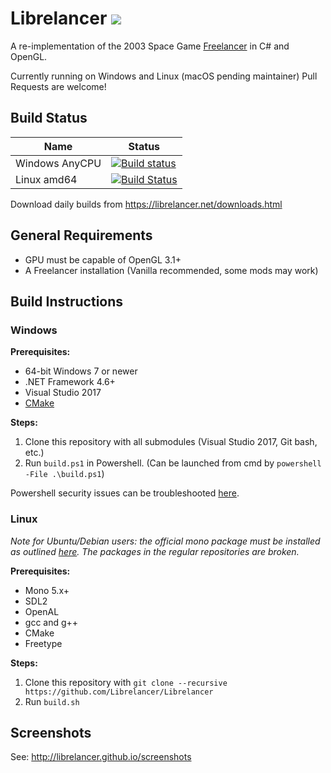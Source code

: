 # Librelancer [![](https://img.shields.io/badge/chat-on%20discord-green.svg)](https://discord.gg/QW2vzxx)  
A re-implementation of the 2003 Space Game [Freelancer](https://en.wikipedia.org/wiki/Freelancer_(video_game)) in C# and OpenGL.

Currently running on Windows and Linux (macOS pending maintainer)
Pull Requests are welcome!

## Build Status

|  Name | Status |
|-|-|
| Windows AnyCPU | [![Build status](https://ci.appveyor.com/api/projects/status/k55k2t37q1ytm1w3?svg=true)](https://ci.appveyor.com/project/CallumDev/librelancer) |
| Linux amd64 | [![Build Status](https://travis-ci.org/Librelancer/Librelancer.svg?branch=master)](https://travis-ci.org/Librelancer/Librelancer) |

Download daily builds from https://librelancer.net/downloads.html

## General Requirements
* GPU must be capable of OpenGL 3.1+
* A Freelancer installation (Vanilla recommended, some mods may work)

## Build Instructions

### Windows
**Prerequisites:**

* 64-bit Windows 7 or newer
* .NET Framework 4.6+
* Visual Studio 2017
* [CMake](https://cmake.org/)

**Steps:**
1. Clone this repository with all submodules (Visual Studio 2017, Git bash, etc.)
2. Run `build.ps1` in Powershell. (Can be launched from cmd by `powershell -File .\build.ps1`)

Powershell security issues can be troubleshooted [here](https://cakebuild.net/docs/tutorials/powershell-security).




### Linux
*Note for Ubuntu/Debian users: the official mono package must be installed as outlined [here](http://www.mono-project.com/docs/getting-started/install/linux/#debian-ubuntu-and-derivatives). The packages in the regular repositories are broken.*

**Prerequisites:**
* Mono 5.x+
* SDL2
* OpenAL
* gcc and g++
* CMake
* Freetype

**Steps:**
1. Clone this repository with `git clone --recursive https://github.com/Librelancer/Librelancer`
2. Run `build.sh`


## Screenshots
See: http://librelancer.github.io/screenshots
